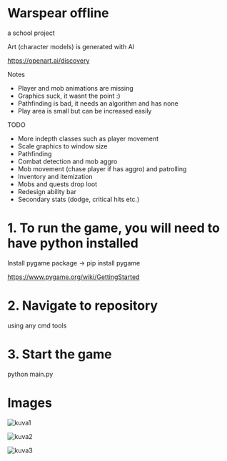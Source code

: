 # Warspear offline
a school project

Art (character models) is generated with AI

https://openart.ai/discovery

Notes

  - Player and mob animations are missing
  - Graphics suck, it wasnt the point :)
  - Pathfinding is bad, it needs an algorithm and has none
  - Play area is small but can be increased easily
  
TODO

  - More indepth classes such as player movement
  - Scale graphics to window size
  - Pathfinding
  - Combat detection and mob aggro
  - Mob movement (chase player if has aggro) and patrolling
  - Inventory and itemization
  - Mobs and quests drop loot
  - Redesign ability bar
  - Secondary stats (dodge, critical hits etc.)
  
# 1. To run the game, you will need to have python installed
  
Install pygame package -> pip install pygame

https://www.pygame.org/wiki/GettingStarted

# 2. Navigate to repository
using any cmd tools

# 3. Start the game

python main.py

# Images

![kuva1](https://user-images.githubusercontent.com/94760484/236049349-09045566-02c8-4e84-ade5-935b25ee8bba.PNG)

![kuva2](https://user-images.githubusercontent.com/94760484/236049310-59be799f-0f7f-4f99-bd9c-5aafdbc517f0.PNG)

![kuva3](https://user-images.githubusercontent.com/94760484/236049230-5e69588f-da1b-4673-bebd-f17ca3a93434.PNG)



